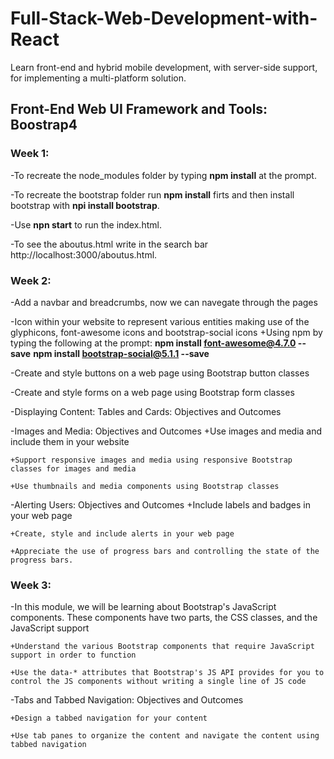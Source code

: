 # Full-Stack-Web-Development-with-React
Learn front-end and hybrid mobile development, with server-side support, for implementing a multi-platform solution.

## Front-End Web UI Framework and Tools: Boostrap4
### Week 1:
-To recreate the node_modules folder by typing **npm install** at the prompt.

-To recreate the bootstrap folder run **npm install** firts and then install bootstrap with **npi install bootstrap**.

-Use **npn start** to run the index.html.

-To see the aboutus.html write in the search bar http://localhost:3000/aboutus.html.
### Week 2:
-Add a navbar and breadcrumbs, now we can navegate through the pages 

-Icon within your website to represent various entities making use of the glyphicons, font-awesome icons and bootstrap-social icons
    +Using npm by typing the following at the prompt:
        **npm install font-awesome@4.7.0 --save**
        **npm install bootstrap-social@5.1.1 --save**

-Create and style buttons on a web page using Bootstrap button classes

-Create and style forms on a web page using Bootstrap form classes

-Displaying Content: Tables and Cards: Objectives and Outcomes

-Images and Media: Objectives and Outcomes
    +Use images and media and include them in your website

    +Support responsive images and media using responsive Bootstrap classes for images and media

    +Use thumbnails and media components using Bootstrap classes

-Alerting Users: Objectives and Outcomes
    +Include labels and badges in your web page

    +Create, style and include alerts in your web page

    +Appreciate the use of progress bars and controlling the state of the progress bars.
### Week 3:
-In this module, we will be learning about Bootstrap's JavaScript components. These components have two parts, the CSS classes, and the JavaScript support

    +Understand the various Bootstrap components that require JavaScript support in order to function

    +Use the data-* attributes that Bootstrap's JS API provides for you to control the JS components without writing a single line of JS code

-Tabs and Tabbed Navigation: Objectives and Outcomes

    +Design a tabbed navigation for your content
    
    +Use tab panes to organize the content and navigate the content using tabbed navigation

